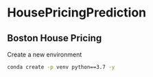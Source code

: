 # HousePricingPrediction
## Boston House Pricing

Create a new environment

``` sh 
conda create -p venv python==3.7 -y
```
